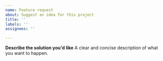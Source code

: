 ```yaml
---
name: Feature request
about: Suggest an idea for this project
title: ''
labels: ''
assignees: ''

---
```

**Describe the solution you'd like**
A clear and concise description of what you want to happen.
